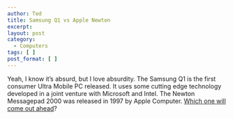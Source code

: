 ```yaml
---
author: Ted
title: Samsung Q1 vs Apple Newton
excerpt:
layout: post
category:
  - Computers
tags: [ ]
post_format: [ ]
---
```

Yeah, I know it’s absurd, but I love absurdity. The Samsung Q1 is the first consumer Ultra Mobile PC released. It uses some cutting edge technology developed in a joint venture with Microsoft and Intel. The Newton Messagepad 2000 was released in 1997 by Apple Computer. [Which one will come out ahead][1]?

 [1]: http://digitalliving.cnet.co.uk/specials/0,39030785,49282099,00.htm